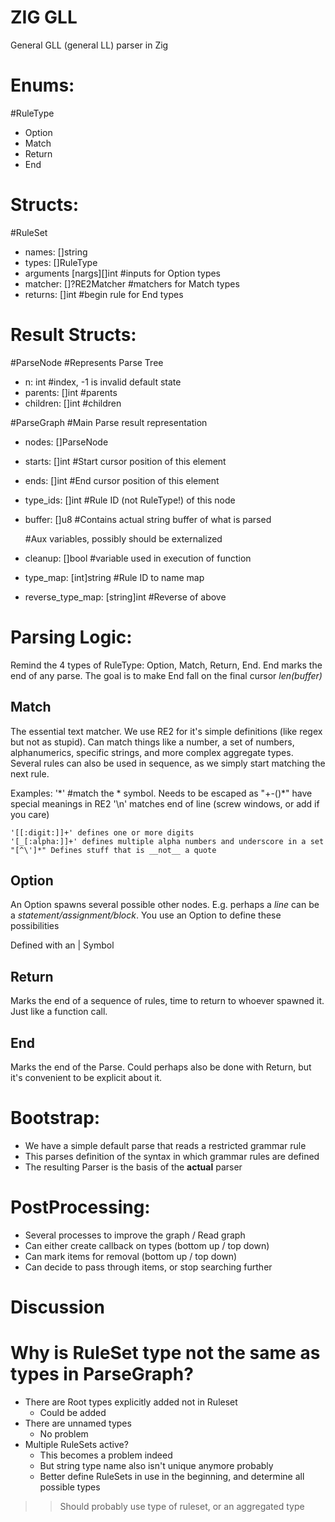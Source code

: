 ZIG GLL
=======
General GLL (general LL) parser in Zig

Enums:
=====
#RuleType
- Option
- Match
- Return
- End

Structs:
=======
#RuleSet
- names: []string
- types: []RuleType
- arguments [nargs][]int      #inputs for Option types
- matcher: []?RE2Matcher      #matchers for Match types
- returns: []int              #begin rule for End types



Result Structs:
==============

#ParseNode              #Represents Parse Tree
- n: int                #index, -1 is invalid default state
- parents: []int        #parents
- children: []int       #children

#ParseGraph             #Main Parse result representation
- nodes: []ParseNode
- starts: []int         #Start cursor position of this element
- ends: []int           #End cursor position of this element
- type_ids: []int       #Rule ID (not RuleType!) of this node
- buffer: []u8          #Contains actual string buffer of what is parsed

   #Aux variables, possibly should be externalized
- cleanup: []bool       #variable used in execution of function
- type_map: [int]string           #Rule ID to name map
- reverse_type_map: [string]int   #Reverse of above

Parsing Logic:
=============
Remind the 4 types of RuleType: Option, Match, Return, End.
End marks the end of any parse. The goal is to make End fall on the final cursor _len(buffer)_

Match
-----
The essential text matcher. We use RE2 for it's simple definitions (like regex but not as stupid). Can match things like a number, a set of numbers, alphanumerics, specific strings, and more complex aggregate types. Several rules can also be used in sequence, as we simply start matching the next rule.

Examples:
'\*' #match the * symbol. Needs to be escaped as "+-()\*" have special meanings in RE2
'\n' matches end of line (screw windows, or add if you care)
```
'[[:digit:]]+' defines one or more digits
'[_[:alpha:]]+' defines multiple alpha numbers and underscore in a set
"[^\']*" Defines stuff that is __not__ a quote
```

Option
------
An Option spawns several possible other nodes. E.g. perhaps a _line_ can be a _statement/assignment/block_. You use an Option to define these possibilities

Defined with an | Symbol

Return
------
Marks the end of a sequence of rules, time to return to whoever spawned it.
Just like a function call.

End
---
Marks the end of the Parse. Could perhaps also be done with Return, but it's convenient to be explicit about it.


Bootstrap:
=========
- We have a simple default parse that reads a restricted grammar rule
- This parses definition of the syntax in which grammar rules are defined
- The resulting Parser is the basis of the __actual__ parser

PostProcessing:
==============
- Several processes to improve the graph / Read graph
- Can either create callback on types (bottom up / top down)
- Can mark items for removal (bottom up / top down)
- Can decide to pass through items, or stop searching further


Discussion
==========
# Why is RuleSet type not the same as types in ParseGraph?
- There are Root types explicitly added not in Ruleset
  - Could be added
- There are unnamed types
  - No problem
- Multiple RuleSets active?
  - This becomes a problem indeed
  - But string type name also isn't unique anymore probably
  - Better define RuleSets in use in the beginning, and determine all possible types
>> Should probably use type of ruleset, or an aggregated type

